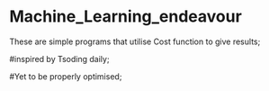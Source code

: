 # Machine_Learning_endeavour
These are simple programs that utilise Cost function to give results;

#inspired by Tsoding daily;

#Yet to be properly optimised;


